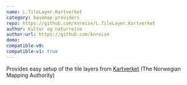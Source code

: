 ```yaml
---
name: L.TileLayer.Kartverket
category: basemap-providers
repo: https://github.com/knreise/L.TileLayer.Kartverket
author: Kultur og naturreise
author-url: https://github.com/knreise
demo: 
compatible-v0:
compatible-v1: true
---
```


Provides easy setup of the tile layers from <a href="https://kartverket.no/standardisering/">Kartverket</a> (The Norwegian Mapping Authority)
